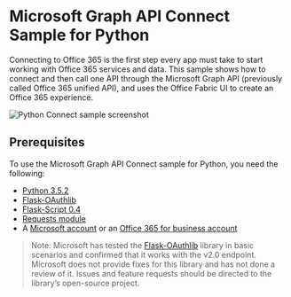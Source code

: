 # Microsoft Graph API Connect Sample for Python

Connecting to Office 365 is the first step every app must take to start working
with Office 365 services and data. This sample shows how to connect and then
call one API through the Microsoft Graph API (previously called Office 365
unified API), and uses the Office Fabric UI to create an Office 365 experience.

<img src="./README assets/screenshot.PNG" alt="Python Connect sample screenshot" />

## Prerequisites

To use the Microsoft Graph API Connect sample for Python, you need the following:
* [Python 3.5.2](https://www.python.org/downloads/)
* [Flask-OAuthlib](https://github.com/lepture/flask-oauthlib)
* [Flask-Script 0.4](http://flask-script.readthedocs.io/en/latest/)
* [Requests module](http://docs.python-requests.org/en/latest/)
* A [Microsoft account](https://www.outlook.com/) or an [Office 365 for business account](https://msdn.microsoft.com/en-us/office/office365/howto/setup-development-environment#bk_Office365Account)

> Note: Microsoft has tested the [Flask-OAuthlib](https://github.com/lepture/flask-oauthlib) library in basic scenarios and confirmed that it works with the v2.0 endpoint. Microsoft does not provide fixes for this library and has not done a review of it. Issues and feature requests should be directed to the library’s open-source project.
## 
